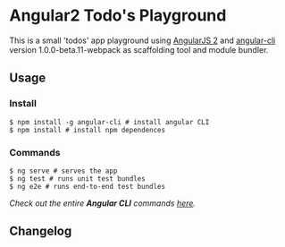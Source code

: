 # Angular2 Todo's Playground

This is a small 'todos' app playground using [AngularJS 2](https://angular.io/) and [angular-cli](https://github.com/angular/angular-cli) version 1.0.0-beta.11-webpack as scaffolding tool and module bundler.

## Usage

### Install

    $ npm install -g angular-cli # install angular CLI
    $ npm install # install npm dependences

### Commands

    $ ng serve # serves the app
    $ ng test # runs unit test bundles
    $ ng e2e # runs end-to-end test bundles

*Check out the entire **Angular CLI** commands [here](https://cli.angular.io/reference.pdf).*

## Changelog  